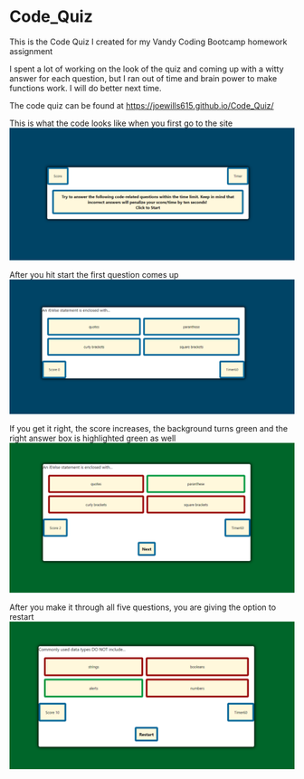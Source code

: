 # Code_Quiz
This is the Code Quiz I created for my Vandy Coding Bootcamp homework assignment 

I spent a lot of working on the look of the quiz and coming up with a witty answer for each question, 
but I ran out of time and brain power to make functions work. I will do better next time.

The code quiz can be found at https://joewills615.github.io/Code_Quiz/

This is what the code looks like when you first go to the site 
<img src="./assets/coding_game_01.PNG">

After you hit start the first question comes up
<img src="./assets/coding_game_02.PNG">

If you get it right, the score increases, the background turns green and the 
right answer box is highlighted green as well
<img src="./assets/coding_game_03.PNG">

After you make it through all five questions, you are giving the option to restart
<img src="./assets/coding_game_04.PNG">

